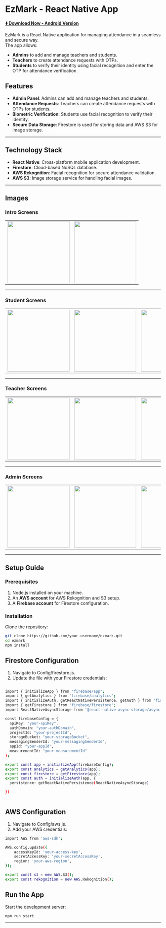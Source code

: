 # EzMark - React Native App

**[⬇️ Download Now - Android Version](https://www.upload-apk.com/Q9qPOdoQAaOc8Q2)**

EzMark is a React Native application for managing attendance in a seamless and secure way.  
The app allows:  
- **Admins** to add and manage teachers and students.  
- **Teachers** to create attendance requests with OTPs.  
- **Students** to verify their identity using facial recognition and enter the OTP for attendance verification.

## Features

- **Admin Panel**: Admins can add and manage teachers and students.
- **Attendance Requests**: Teachers can create attendance requests with OTPs for students.
- **Biometric Verification**: Students use facial recognition to verify their identity.
- **Secure Data Storage**: Firestore is used for storing data and AWS S3 for image storage.

---

## Technology Stack

- **React Native**: Cross-platform mobile application development.
- **Firestore**: Cloud-based NoSQL database.
- **AWS Rekognition**: Facial recognition for secure attendance validation.
- **AWS S3**: Image storage service for handling facial images.

---
## Images 

### **Intro Screens**
<table>
  <tr>
    <td><img src="https://github.com/user-attachments/assets/54387d7e-9102-4c68-91f6-940f38514145" width="200"></td>
    <td><img src="https://github.com/user-attachments/assets/6b257d6c-27cf-47a9-a4a5-56e2e65c1350" width="200"></td>
  </tr>
</table>


---

### **Student Screens**
<table>
  <tr>
    <td><img src="https://github.com/user-attachments/assets/0e2a4a11-378a-4826-8d1a-188b8965fb05" width="200"></td>
    <td><img src="https://github.com/user-attachments/assets/91975f08-61fe-4fb7-952e-6c8827f25d5a" width="200"></td>
    <td><img src="https://github.com/user-attachments/assets/68ba0bee-2968-42ef-addc-8a06cafa2f70" width="200"></td>
    <td><img src="https://github.com/user-attachments/assets/3914e289-47ba-45c7-bc68-488f4b9390e1" width="200"></td>
    <td><img src="https://github.com/user-attachments/assets/98e4571e-56d2-48a8-8ba3-e5bd6881f88c" width="200"></td>
  </tr>
</table>


---


### **Teacher Screens**
<table>
  <tr>
    <td><img src="https://github.com/user-attachments/assets/90efb435-b723-4243-9403-694afaee87f2" width="200"></td>
    <td><img src="https://github.com/user-attachments/assets/8932b751-6971-46c3-997c-8cae6f49490b" width="200"></td>
    <td><img src="https://github.com/user-attachments/assets/e445cffe-a8d6-4355-a6d4-b483bf703412" width="200"></td>
    <td><img src="https://github.com/user-attachments/assets/4912624d-74b4-4d66-8dec-1a0a2a26c6e9" width="200"></td>
    <td><img src="https://github.com/user-attachments/assets/70bfbb09-86ad-4193-afa5-a40cc97ef7a0" width="200"></td>
  </tr>
</table>


---

### **Admin Screens**
<table>
  <tr>
    <td><img src="https://github.com/user-attachments/assets/0a037ac2-17ca-419a-b6b9-239092186ae5" width="200"></td>
    <td><img src="https://github.com/user-attachments/assets/63ba0391-ebd3-463a-8cab-070029a663d2" width="200"></td>
    <td><img src="https://github.com/user-attachments/assets/fb01d0a2-31c8-4f6b-ae6a-aef8ce96fd10" width="200"></td>
  </tr>
</table>


---

## Setup Guide

### Prerequisites

1. Node.js installed on your machine.
2. An **AWS account** for AWS Rekognition and S3 setup.
3. A **Firebase account** for Firestore configuration.

### Installation

Clone the repository:

```bash
git clone https://github.com/your-username/ezmark.git
cd ezmark
npm install
```
## Firestore Configuration
1. Navigate to Config/firestore.js.
2. Update the file with your Firestore credentials:

```bash

import { initializeApp } from "firebase/app";
import { getAnalytics } from "firebase/analytics";
import { initializeAuth, getReactNativePersistence, getAuth } from 'firebase/auth';
import { getFirestore } from "firebase/firestore";
import ReactNativeAsyncStorage from '@react-native-async-storage/async-storage';

const firebaseConfig = {
  apiKey: "your-apiKey",
  authDomain: "your-authDomain",
  projectId: "your-projectId",
  storageBucket: "your-storageBucket",
  messagingSenderId: "your-messagingSenderId",
  appId: "your-appId",
  measurementId: "your-measurementId"
};

export const app = initializeApp(firebaseConfig);
export const analytics = getAnalytics(app);
export const firestore = getFirestore(app);
export const auth = initializeAuth(app, {
  persistence: getReactNativePersistence(ReactNativeAsyncStorage)

})
 
```
## AWS Configuration
1. Navigate to Config/aws.js.
2. Add your AWS credentials:

```bash
import AWS from 'aws-sdk';

AWS.config.update({
    accessKeyId: 'your-access-key',
    secretAccessKey: 'your-secretAccessKey',
    region: 'your-aws-region',
});

export const s3 = new AWS.S3();
export const rekognition = new AWS.Rekognition();
```
## Run the App
Start the development server:
```bash
npm run start  
```

___
